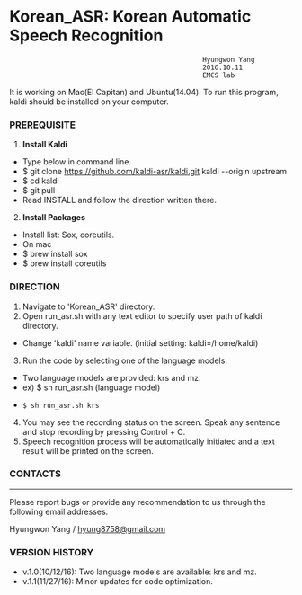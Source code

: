 # Korean_ASR: Korean Automatic Speech Recognition  
                                                    Hyungwon Yang
                                                    2016.10.11
                                                    EMCS lab    

It is working on Mac(El Capitan) and Ubuntu(14.04).
To run this program, kaldi should be installed on your computer.

### PREREQUISITE

1. **Install Kaldi**
- Type below in command line.
- $ git clone https://github.com/kaldi-asr/kaldi.git kaldi --origin upstream
- $ cd kaldi
- $ git pull 
- Read INSTALL and follow the direction written there.

2. **Install Packages**
- Install list: Sox, coreutils.
-  On mac
- $ brew install sox
- $ brew install coreutils

### DIRECTION

1. Navigate to 'Korean_ASR' directory.
2. Open run_asr.sh with any text editor to specify user path of kaldi directory.
- Change 'kaldi' name variable. (initial setting: kaldi=/home/kaldi)
3. Run the code by selecting one of the language models. 
- Two language models are provided: krs and mz. 
- ex) $ sh run_asr.sh (language model)
-     $ sh run_asr.sh krs
4. You may see the recording status on the screen. Speak any sentence and stop recording by pressing Control + C.
4. Speech recognition process will be automatically initiated and a text result will be printed on the screen.

### CONTACTS
---
Please report bugs or provide any recommendation to us through the following email addresses.

Hyungwon Yang / hyung8758@gmail.com


### VERSION HISTORY
- v.1.0(10/12/16): Two language models are available: krs and mz.
- v.1.1(11/27/16): Minor updates for code optimization.

